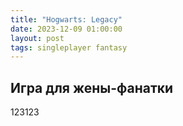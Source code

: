 ```yaml
---
title: "Hogwarts: Legacy"
date: 2023-12-09 01:00:00
layout: post
tags: singleplayer fantasy
---
```


## Игра для жены-фанатки

123123
